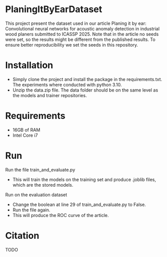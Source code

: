 # PlaningItByEarDataset
This project present the dataset used in our article Planing it by ear: Convolutional neural networks for acoustic anomaly detection in industrial wood planers submitted to ICASSP 2025. Note that in the article no seeds were set, so the results might be different from the published results. To ensure better reproducibility we set the seeds in this repository.

# Installation
- Simply clone the project and install the package in the requirements.txt. The experiments where conducted with python 3.10.
- Unzip the data.zip file. The data folder should be on the same level as the models and trainer repositories.

# Requirements
- 16GB of RAM
- Intel Core i7

# Run
Run the file train_and_evaluate.py
- This will train the models on the training set and produce .joblib files, which are the stored models.

Run on the evaluation dataset
- Change the boolean at line 29 of train_and_evaluate.py to False.
- Run the file again.
- This will produce the ROC curve of the article.

# Citation
TODO
